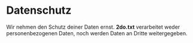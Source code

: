 # Datenschutz

Wir nehmen den Schutz deiner Daten ernst. **2do.txt** verarbeitet weder personenbezogenen Daten, noch werden Daten an Dritte weitergegeben.